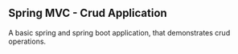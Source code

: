 ## Spring MVC - Crud Application
A basic spring and spring boot application, that demonstrates crud operations.
